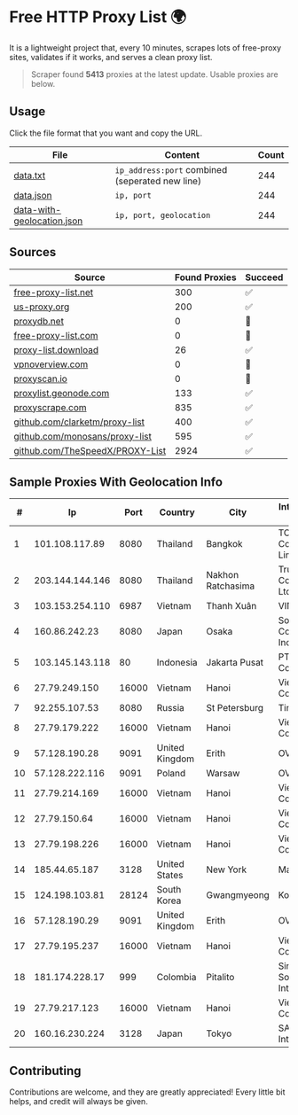 
# Free HTTP Proxy List 🌍

It is a lightweight project that, every 10 minutes, scrapes lots of free-proxy sites, validates if it works, and serves a clean proxy list.


> Scraper found **5413** proxies at the latest update. Usable proxies are below.

## Usage

Click the file format that you want and copy the URL.


|File|Content|Count|
|----|-------|-----|
|[data.txt](https://raw.githubusercontent.com/themiralay/Proxy-List-World/master/data.txt)|`ip_address:port` combined (seperated new line)|244|
|[data.json](https://raw.githubusercontent.com/themiralay/Proxy-List-World/master/data.json)|`ip, port`|244|
|[data-with-geolocation.json](https://raw.githubusercontent.com/themiralay/Proxy-List-World/master/data-with-geolocation.json)|`ip, port, geolocation`|244|

## Sources

|Source|Found Proxies|Succeed|
|------|-------------|-------|
|[free-proxy-list.net](https://free-proxy-list.net)|300|✅|
|[us-proxy.org](https://www.us-proxy.org)|200|✅|
|[proxydb.net](http://proxydb.net)|0|🚫|
|[free-proxy-list.com](https://free-proxy-list.com/?page=&port=&type%5B%5D=http&type%5B%5D=https&up_time=0&search=Search)|0|🚫|
|[proxy-list.download](https://www.proxy-list.download/HTTP)|26|✅|
|[vpnoverview.com](https://vpnoverview.com/privacy/anonymous-browsing/free-proxy-servers)|0|🚫|
|[proxyscan.io](https://www.proxyscan.io)|0|🚫|
|[proxylist.geonode.com](https://proxylist.geonode.com/api/proxy-list?limit=300&page=1&sort_by=lastChecked&sort_type=desc&protocols=http,https)|133|✅|
|[proxyscrape.com](https://api.proxyscrape.com/v2/?request=displayproxies&protocol=http&timeout=10000&country=all&ssl=all&anonymity=all)|835|✅|
|[github.com/clarketm/proxy-list](https://raw.githubusercontent.com/clarketm/proxy-list/master/proxy-list-raw.txt)|400|✅|
|[github.com/monosans/proxy-list](https://raw.githubusercontent.com/monosans/proxy-list/main/proxies/http.txt)|595|✅|
|[github.com/TheSpeedX/PROXY-List](https://raw.githubusercontent.com/TheSpeedX/PROXY-List/master/http.txt)|2924|✅|


## Sample Proxies With Geolocation Info

|#|Ip|Port|Country|City|Internet Service Provider|
|-|--|----|-------|----|-------------------------|
|1|101.108.117.89|8080|Thailand|Bangkok|TOT Public Company Limited|
|2|203.144.144.146|8080|Thailand|Nakhon Ratchasima|True Internet Corporation CO. Ltd.|
|3|103.153.254.110|6987|Vietnam|Thanh Xuân|VINAHOST-HN|
|4|160.86.242.23|8080|Japan|Osaka|Sony Network Communications Inc|
|5|103.145.143.118|80|Indonesia|Jakarta Pusat|PT. Indonesia Comnets Plus|
|6|27.79.249.150|16000|Vietnam|Hanoi|Viettel Corporation|
|7|92.255.107.53|8080|Russia|St Petersburg|TimeWeb Ltd.|
|8|27.79.179.222|16000|Vietnam|Hanoi|Viettel Corporation|
|9|57.128.190.28|9091|United Kingdom|Erith|OVH SAS|
|10|57.128.222.116|9091|Poland|Warsaw|OVH SAS|
|11|27.79.214.169|16000|Vietnam|Hanoi|Viettel Corporation|
|12|27.79.150.64|16000|Vietnam|Hanoi|Viettel Corporation|
|13|27.79.198.226|16000|Vietnam|Hanoi|Viettel Corporation|
|14|185.44.65.187|3128|United States|New York|Massivegrid LTD|
|15|124.198.103.81|28124|South Korea|Gwangmyeong|Korea Telecom|
|16|57.128.190.29|9091|United Kingdom|Erith|OVH SAS|
|17|27.79.195.237|16000|Vietnam|Hanoi|Viettel Corporation|
|18|181.174.228.17|999|Colombia|Pitalito|Sinergy Soluciones Integrales|
|19|27.79.217.123|16000|Vietnam|Hanoi|Viettel Corporation|
|20|160.16.230.224|3128|Japan|Tokyo|SAKURA Internet Inc.|



## Contributing

Contributions are welcome, and they are greatly appreciated! Every
little bit helps, and credit will always be given.


